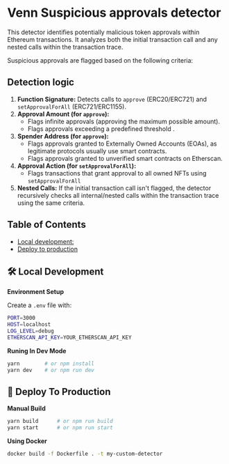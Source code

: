 # Venn Suspicious approvals detector

This detector identifies potentially malicious token approvals within Ethereum transactions. It analyzes both the initial transaction call and any nested calls within the transaction trace.


Suspicious approvals are flagged based on the following criteria:

## Detection logic

1.  **Function Signature:** Detects calls to `approve` (ERC20/ERC721) and `setApprovalForAll` (ERC721/ERC1155).
2.  **Approval Amount (for `approve`):**
    *   Flags infinite approvals (approving the maximum possible amount).
    *   Flags approvals exceeding a predefined threshold .
3.  **Spender Address (for `approve`):**
    *   Flags approvals granted to Externally Owned Accounts (EOAs), as legitimate protocols usually use smart contracts.
    *   Flags approvals granted to unverified smart contracts on Etherscan.
4.  **Approval Action (for `setApprovalForAll`):**
    *   Flags transactions that grant approval to all owned NFTs using `setApprovalForAll`
5.  **Nested Calls:** If the initial transaction call isn't flagged, the detector recursively checks all internal/nested calls within the transaction trace using the same criteria.

## Table of Contents
- [Local development:](#️-local-development)
- [Deploy to production](#-deploy-to-production)

## 🛠️ Local Development

**Environment Setup**

Create a `.env` file with:

```bash
PORT=3000
HOST=localhost
LOG_LEVEL=debug
ETHERSCAN_API_KEY=YOUR_ETHERSCAN_API_KEY
```

**Runing In Dev Mode**
```bash
yarn        # or npm install
yarn dev    # or npm run dev
```

## 🚀 Deploy To Production

**Manual Build**

```bash
yarn build      # or npm run build
yarn start      # or npm run start
```


**Using Docker**
```bash
docker build -f Dockerfile . -t my-custom-detector
```



